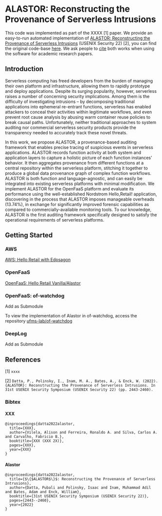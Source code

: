 # ALASTOR: Reconstructing the Provenance of Serverless Intrusions

This code was implemented as part of the XXXX [1] paper. We provide an easy-to-run automated implementation of [ALASTOR: Reconstructing the Provenance of Serverless Intrusions](https://www.usenix.org/conference/usenixsecurity22/presentation/datta) (USENIX Security 22) [2], you can find the original code-base [here](https://bitbucket.org/sts-lab/alastor). We ask people to [cite](#References) both works when using the software for academic research papers.

## Introduction

Serverless computing has freed developers from the burden of managing their own platform and infrastructure, allowing them to rapidly prototype and deploy applications. Despite its surging popularity, however, serverless raises a number of concerning security implications. Among them is the difficulty of investigating intrusions – by decomposing traditional applications into ephemeral re-entrant functions, serverless has enabled attackers to conceal their activities within legitimate workflows, and even prevent root cause analysis by abusing warm container reuse policies to break causal paths. Unfortunately, neither traditional approaches to system auditing nor commercial serverless security products provide the transparency needed to accurately track these novel threats.

In this work, we propose ALASTOR, a provenance-based auditing framework that enables precise tracing of suspicious events in serverless applications. ALASTOR records function activity at both system and application layers to capture a holistic picture of each function instances' behavior. It then aggregates provenance from different functions at a central repository within the serverless platform, stitching it together to produce a global data provenance graph of complex function workflows. ALASTOR is both function and language-agnostic, and can easily be integrated into existing serverless platforms with minimal modification. We implement ALASTOR for the OpenFaaS platform and evaluate its performance using the well-established Nordstrom Hello,Retail! application, discovering in the process that ALASTOR imposes manageable overheads (13.74%), in exchange for significantly improved forensic capabilities as compared to commercially-available monitoring tools. To our knowledge, ALASTOR is the first auditing framework specifically designed to satisfy the operational requirements of serverless platforms.

## Getting Started

### AWS
[AWS: Hello Retail with Edpsagon](aws/README.md)

### OpenFaaS
[OpenFaaS: Hello Retail Vanilla/Alastor](open-faas/README.md)

### OpenFaaS: of-watchdog

Add as Submodule

To view the implementation of Alastor in of-watchdog, access the repository [ufms-lab/of-watchdog](https://github.com/ufms-lab/of-watchdog/tree/alastor)

### DeepLog

Add as Submodule

## References

[1] `xxxx`

[2] `Datta, P., Polinsky, I., Inam, M. A., Bates, A., & Enck, W. (2022). {ALASTOR}: Reconstructing the Provenance of Serverless Intrusions. In 31st USENIX Security Symposium (USENIX Security 22) (pp. 2443-2460).`

### Bibtex

#### XXX
```
@inproceedings{datta2022alastor,
  title={XXX},
  author={Vilela, Alison and Ferreira, Ronaldo A. and Silva, Carlos A. and Carvalho, Fabricio B.},
  booktitle={XXX (XXX 2X)},
  pages={XXX},
  year={XXX}
}
```
#### Alastor
```
@inproceedings{datta2022alastor,
  title={$\{$ALASTOR$\}$: Reconstructing the Provenance of Serverless Intrusions},
  author={Datta, Pubali and Polinsky, Isaac and Inam, Muhammad Adil and Bates, Adam and Enck, William},
  booktitle={31st USENIX Security Symposium (USENIX Security 22)},
  pages={2443--2460},
  year={2022}
}
```
